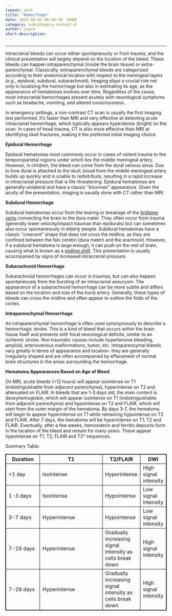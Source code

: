 ```yaml
---
layout: post
title: "Hemorrhage"
date: 2025-08-02 08:44:38 -0400
category: subcategory-content-4
author: joyce
short-description: 
---
```


-----
Intracranial bleeds can occur either spontaneously or from trauma, and the clinical presentation will largely depend on the location of the bleed. 
These bleeds can happen intraparenchymal (inside the brain tissue) or extra-parenchymal. Classically, extraparenchymal bleeds are categorized according to their anatomical location with respect to the meningeal layers (e.g., epidural, subdural, subarachnoid). 
Imaging plays a crucial role not only in localizing the hemorrhage but also in estimating its age, as the appearance of hematomas evolves over time. Regardless of the cause, most intracranial hemorrhages present acutely with neurological symptoms such as headache, vomiting, and altered consciousness.


In emergency settings, a non-contrast CT scan is usually the first imaging test performed. It’s faster than MRI and very effective at detecting acute intracranial hemorrhage, which typically appears hyperdense (bright) on the scan. In cases of head trauma, CT is also more effective than MRI at identifying skull fractures, making it the preferred initial imaging choice.


<b> Epidural Hemorrhage </b>

Epidural hematomas most commonly occur in cases of violent trauma to the temporoparietal regions under which lies the middle meningeal artery. However, in children, the bleed can come from the dural venous sinus. Due to how dural is attached to the skull, blood from the middle meningeal artery builds up quickly and is unable to redistribute, resulting in a rapid increase in intracranial pressure that is life-threatening. 
Epidural hematomas are generally unilateral and have a classic “biconvex” appearance. Given the acuity of the presentation, imaging is usually done with CT rather than MRI.

<b> Subdural Hemorrhage </b>

Subdural hematomas occur from the tearing or breakage of the <u>bridging veins</u> connecting the brain to the dura mater. 
They often occur from trauma (generally lower velocity/impact traumas than epidurals) but can sometimes also occur spontaneously in elderly people. 
Subdural hematomas have a classic "crescent" shape that does not cross the midline, as they are confined between the falx cerebri (dura mater) and the arachnoid. 
However, if a subdural hematoma is large enough, it can push on the rest of brain, causing what is known as a <u>midline shift</u>. 
This presentation is usually acocmpanied by signs of increased intracranial pressure.

<b> Subarachnoid Hemorrhage </b>

Subarachnoid hemorrhages can occur in traumas, but can also happen spontaneously from the bursting of an intracranial aneurysm. The appearance of a subarachnoid hemorrhage can be more subtle and differs based on the location and size of the burst artery. Generally, these types of bleeds can cross the midline and often appear to outline the folds of the cortex.


<b> Intraparenchymal Hemorrhage </b>

An intraparenchymal hemorrhage is often used synonymously to describe a hemorrhagic stroke. This is a kind of bleed that occurs within the brain tissue itself and presents with focal neurological deficits, similar to an ischemic stroke. Non traumatic causes include hypertensive bleeding, amyloid, arteriovenous malformations, tumor, etc. Intraparencymal bleeds vary greatly in terms of appearance and location- they are generally irregularly shaped and are often accompanied by effacement of normal brain structures in the areas surrounding the hemorrhage.

<b> Hematoma Appearances Based on Age of Bleed </b>

On MRI, acute bleeds (<12 hours) will appear isointense on T1 (indistinguishable from adjacent parenchyma), hyperintense on T2 and attenuated on FLAIR. 
In bleeds that are 1-3 days old, the main content is deoxyhemoglobin, which will appear isointense on T1 (indistinguishable from adjacent parenchyma) and hypointense on T2 and FLAIR, which will start from the outer margin of the hematoma.
By days 3-7, the hematoma will begin to appear hyperintense on T1 while remaining hypointense on T2 and FLAIR.
After 7 days, the hematoma will be hyperintense on T1, T2 and FLAIR.
Eventually, after a few weeks, hemosiderin and ferritin deposits form in the location of the bleed and remain for many years. These appear hypointense on T1, T2, FLAIR and T2* sequences.

Summary Table:

<table style="border: 1px solid black; border-collapse: collapse">
<colgroup>
<col width="30%" />
<col width="70%" />
</colgroup>
<thead>
<tr class="header" style="border: 1px solid black; border-collapse: collapse">
<th style="border: 1px solid black; border-collapse: collapse">Duration</th>
<th style="border: 1px solid black; border-collapse: collapse">T1</th>
<th style="border: 1px solid black; border-collapse: collapse">T2/FLAIR</th> 
<th style="border: 1px solid black; border-collapse: collapse">DWI</th> 
</tr>
</thead>
<tbody>
<tr>
<td style="border: 1px solid black; border-collapse: collapse"><1 day</td>
<td style="border: 1px solid black; border-collapse: collapse">Isointense</td>
<td style="border: 1px solid black; border-collapse: collapse">Hyperintense</td> 
<td style="border: 1px solid black; border-collapse: collapse">High signal intensity</td>
</tr>
<tr style="border: 1px solid black; border-collapse: collapse">
<td style="border: 1px solid black; border-collapse: collapse">1-3 days</td>
<td style="border: 1px solid black; border-collapse: collapse">Isointense</td>
<td style="border: 1px solid black; border-collapse: collapse">Hypointense</td> 
<td style="border: 1px solid black; border-collapse: collapse">Low signal intensity</td>
</tr>
<tr style="border: 1px solid black; border-collapse: collapse">
<td style="border: 1px solid black; border-collapse: collapse">3-7 days</td>
<td style="border: 1px solid black; border-collapse: collapse">Hyperintense</td>
<td style="border: 1px solid black; border-collapse: collapse">Hypointense</td> 
<td style="border: 1px solid black; border-collapse: collapse">Low signal intensity</td>
</tr>
<tr style="border: 1px solid black; border-collapse: collapse">
<td style="border: 1px solid black; border-collapse: collapse">7-28 days</td>
<td style="border: 1px solid black; border-collapse: collapse">Hyperintense</td>
<td style="border: 1px solid black; border-collapse: collapse">Gradually increasing signal intensity as cells break down</td> 
<td style="border: 1px solid black; border-collapse: collapse">High signal intensity</td>
</tr>
<tr style="border: 1px solid black; border-collapse: collapse">
<td style="border: 1px solid black; border-collapse: collapse">7-28 days</td>
<td style="border: 1px solid black; border-collapse: collapse">Hyperintense</td>
<td style="border: 1px solid black; border-collapse: collapse">Gradually increasing signal intensity as cells break down</td> 
<td style="border: 1px solid black; border-collapse: collapse">High signal intensity</td>
</tr>
</tbody>
</table>
